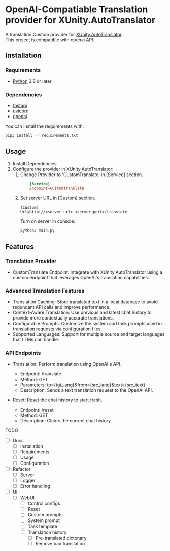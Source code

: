 # OpenAI-Compatiable Translation provider for XUnity.AutoTranslator

A translation Custom provider for [XUnity.AutoTranslator](https://github.com/bbepis/XUnity.AutoTranslator).<br>
This project is compatible with openai API.

## Installation
### Requirements

- [Python](https://www.python.org/downloads/) 3.8 or later

### Dependencies
- [fastapi](https://pypi.org/project/fastapi/)
- [uvicorn](https://pypi.org/project/uvicorn/)
- [openai](https://pypi.org/project/openai/)

You can install the requirements with:
```bash
pip3 install -r requirements.txt
```

## Usage
1. Install Dependencies
2. Configure the provider in XUnity.AutoTranslator:
    1. Change Provider to 'CustomTranslate' in [Service] section.
        ```toml
            [Service]
            Endpoint=CustomTranslate
        ```
    2. Set server URL in [Custom] section.
        ```
        [Custom]
        Url=http://<server_url>:<server_port>/translate
        ```
        Turn on server in console:
        ```bash
        python3 main.py
        ```

## Features
### Translation Provider
- CustomTranslate Endpoint: Integrate with XUnity.AutoTranslator using a custom endpoint that leverages OpenAI's translation capabilities.
### Advanced Translation Features
- Translation Caching: Store translated text in a local database to avoid redundant API calls and improve performance.
- Context-Aware Translation: Use previous and latest chat history to provide more contextually accurate translations.
- Configurable Prompts: Customize the system and task prompts used in translation requests via configuration files.
- Supported Languages: Support for multiple source and target languages that LLMs can handle.
### API Endpoints
- Translation: Perform translation using OpenAI's API.
    - Endpoint: /translate
    - Method: GET
    - Parameters: to={tgt_lang}&from={src_lang}&text={src_text}
    - Description: Sends a text translation request to the OpenAI API.

- Reset: Reset the chat history to start fresh.
    - Endpoint: /reset
    - Method: GET
    - Description: Clears the current chat history.

TODO
- [ ] Docs
    - [ ] Installation
    - [ ] Requirements
    - [ ] Usage
    - [ ] Configuration
- [ ] Refactor
    - [ ] Server
    - [ ] Logger
    - [ ] Error handling
- [ ] UI
    - [ ] WebUI
        - [ ] Control configs
        - [ ] Reset
        - [ ] Custom prompts
        - [ ] System prompt
        - [ ] Task template
        - [ ] Translation history
            - [ ] Pre-translated dictonary
            - [ ] Remove bad translation